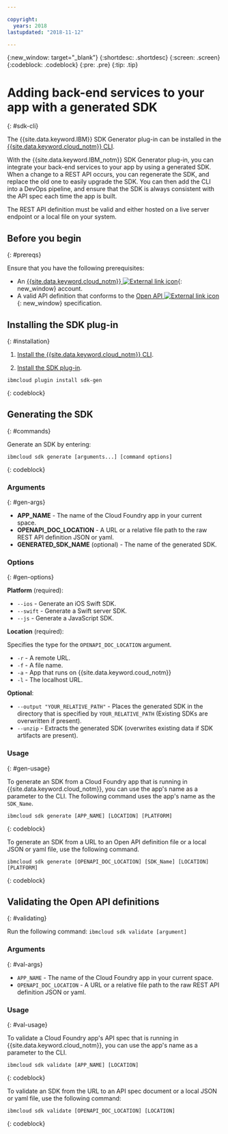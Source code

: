```yaml
---

copyright:
  years: 2018
lastupdated: "2018-11-12"

---
```

{:new_window: target="_blank"}
{:shortdesc: .shortdesc}
{:screen: .screen}
{:codeblock: .codeblock}
{:pre: .pre}
{:tip: .tip}

# Adding back-end services to your app with a generated SDK
{: #sdk-cli}

The {{site.data.keyword.IBM}} SDK Generator plug-in can be installed in the [{{site.data.keyword.cloud_notm}} CLI](/docs/cli/reference/bluemix_cli/get_started.html).

With the {{site.data.keyword.IBM_notm}} SDK Generator plug-in, you can integrate your back-end services to your app by using a generated SDK. When a change to a REST API occurs, you can regenerate the SDK, and replace the old one to easily upgrade the SDK. You can then add the CLI into a DevOps pipeline, and ensure that the SDK is always consistent with the API spec each time the app is built.

The REST API definition must be valid and either hosted on a live server endpoint or a local file on your system.

## Before you begin
{: #prereqs}

Ensure that you have the following prerequisites:

* An [{{site.data.keyword.cloud_notm}} ![External link icon](../../icons/launch-glyph.svg "External link icon")](http://bluemix.net){: new_window} account.
* A valid API definition that conforms to the [Open API ![External link icon](../../icons/launch-glyph.svg "External link icon")](https://www.openapis.org/){: new_window} specification.

## Installing the SDK plug-in
{: #installation}

1. [Install the {{site.data.keyword.cloud_notm}} CLI](/docs/cli/reference/bluemix_cli/get_started.html).

2. [Install the SDK plug-in](/docs/cli/sdk/index.html).
  ```
  ibmcloud plugin install sdk-gen
  ```
  {: codeblock}

## Generating the SDK
{: #commands}

Generate an SDK by entering:
```
ibmcloud sdk generate [arguments...] [command options]
```
{: codeblock}

### Arguments
{: #gen-args}

* **APP_NAME** - The name of the Cloud Foundry app in your current space.
* **OPENAPI_DOC_LOCATION** - A URL or a relative file path to the raw REST API definition JSON or yaml.
* **GENERATED_SDK_NAME** (optional) - The name of the generated SDK.

### Options
{: #gen-options}

**Platform** (required):
  * `--ios` - Generate an iOS Swift SDK.
  * `--swift` - Generate a Swift server SDK.
  * `--js` - Generate a JavaScript SDK.

**Location** (required):

Specifies the type for the `OPENAPI_DOC_LOCATION` argument.

  * `-r` - A remote URL.
  * `-f` - A file name.
  * `-a` - App that runs on {{site.data.keyword.coud_notm}}
  * `-l` - The localhost URL.

**Optional**:
  * `--output "YOUR_RELATIVE_PATH"` - Places the generated SDK in the directory that is specified by `YOUR_RELATIVE_PATH` (Existing SDKs are overwritten if present).
  * `--unzip` - Extracts the generated SDK (overwrites existing data if SDK artifacts are present).

### Usage
{: #gen-usage}

To generate an SDK from a Cloud Foundry app that is running in {{site.data.keyword.cloud_notm}}, you can use the app's name as a parameter to the CLI. The following command uses the app's name as the `SDK_Name`.

```
ibmcloud sdk generate [APP_NAME] [LOCATION] [PLATFORM]
```
{: codeblock}

To generate an SDK from a URL to an Open API definition file or a local JSON or yaml file, use the following command.

```
ibmcloud sdk generate [OPENAPI_DOC_LOCATION] [SDK_Name] [LOCATION] [PLATFORM]
```
{: codeblock}


## Validating the Open API definitions
{: #validating}

Run the following command: `ibmcloud sdk validate [argument]`

### Arguments
{: #val-args}

* `APP_NAME` - The name of the Cloud Foundry app in your current space.
* `OPENAPI_DOC_LOCATION` - A URL or a relative file path to the raw REST API definition JSON or yaml.

### Usage
{: #val-usage}

To validate a Cloud Foundry app's API spec that is running in {{site.data.keyword.cloud_notm}}, you can use the app's name as a parameter to the CLI.
```
ibmcloud sdk validate [APP_NAME] [LOCATION]
```
{: codeblock}

To validate an SDK from the URL to an API spec document or a local JSON or yaml file, use the following command:
```
ibmcloud sdk validate [OPENAPI_DOC_LOCATION] [LOCATION]
```
{: codeblock}

